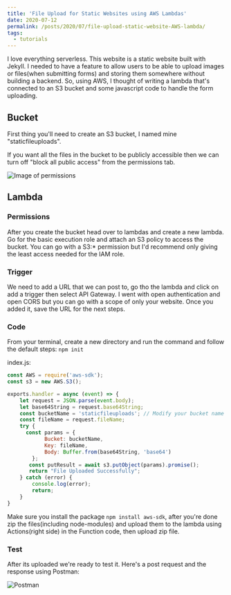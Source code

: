 ```yaml
---
title: 'File Upload for Static Websites using AWS Lambdas'
date: 2020-07-12
permalink: /posts/2020/07/file-upload-static-website-AWS-lambda/
tags:
  - tutorials
---
```


I love everything serverless. This website is a static website built with Jekyll. I needed to have a feature to allow users to be able to upload images or files(when submitting forms) and storing them somewhere without building a backend. So, using AWS, I thought of writing a lambda that's connected to an S3 bucket and some javascript code to handle the form uploading.

## Bucket

First thing you'll need to create an S3 bucket, I named mine "staticfileuploads".

If you want all the files in the bucket to be publicly accessible then we can turn off "block all public access" from the permissions tab.

![Image of permissions](https://yalabsi.com/images/static-upload/1.png)

## Lambda

### Permissions
After you create the bucket head over to lambdas and create a new lambda.
Go for the basic execution role and attach an S3 policy to access the bucket. You can go with a S3:* permission but I'd recommend only giving the least access needed for the IAM role.

### Trigger
We need to add a URL that we can post to, go tho the lambda and click on add a trigger then select API Gateway. I went with open authentication and open CORS but you can go with a scope of only your website. Once you added it, save the URL for the next steps.

### Code
From your terminal, create a new directory and run the command and follow the default steps:
`npm init`

index.js:
```js
const AWS = require('aws-sdk');
const s3 = new AWS.S3();

exports.handler = async (event) => {
    let request = JSON.parse(event.body);
    let base64String = request.base64String;
    const bucketName = 'staticfileuploads'; // Modify your bucket name
    const fileName = request.fileName;
    try {
      const params = {
            Bucket: bucketName,
            Key: fileName,
            Body: Buffer.from(base64String, 'base64')
        };
       const putResult = await s3.putObject(params).promise();
       return "File Uploaded Successfully";
    } catch (error) {
        console.log(error);
        return;
    }
}
```
Make sure you install the package `npm install aws-sdk`, after you're done zip the files(including node-modules) and upload them to the lambda using Actions(right side) in the Function code, then upload zip file.

### Test
After its uploaded we're ready to test it. Here's a post request and the response using Postman:

![Postman](https://yalabsi.com/images/static-upload/3.png)
